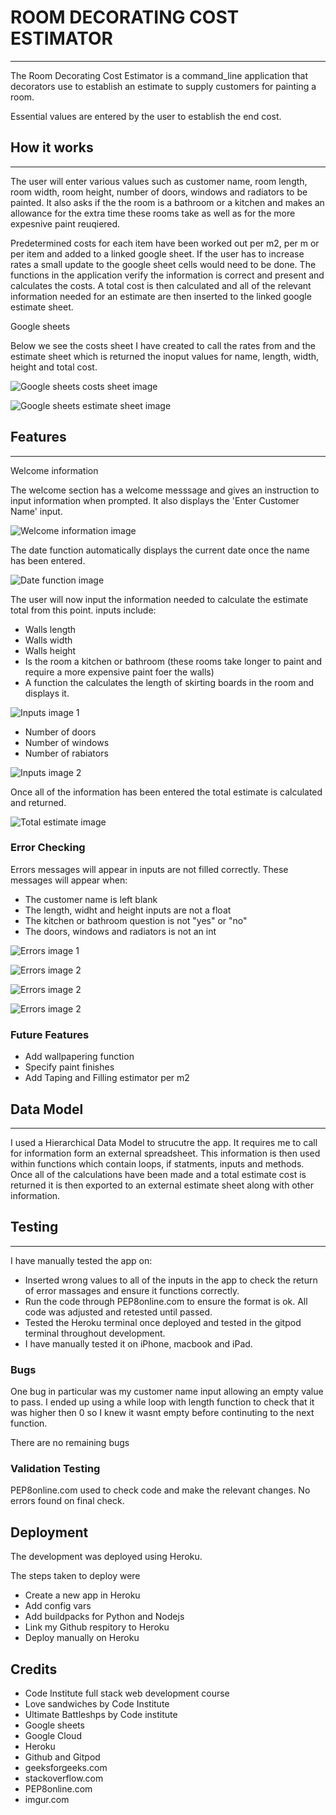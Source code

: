 # ROOM DECORATING COST ESTIMATOR

***

The Room Decorating Cost Estimator is a command_line application that decorators use to establish an estimate to supply customers for painting a room. 

Essential values are entered by the user to establish the end cost.




## How it works
***

The user will enter various values such as customer name, room length, room width, room height, number of doors, windows and radiators to be painted.
It also asks if the the room is a bathroom or a kitchen and makes an allowance for the extra time these rooms take as well as for the more expesnive paint reuqiered. 

Predetermined costs for each item have been worked out per m2, per m or per item and added to a linked google sheet. 
If the user has to increase rates a small update to the google sheet cells would need to be done. 
The functions in the application verify the information is correct and present and calculates the costs. 
A total cost is then calculated and all of the relevant information needed for an estimate are then inserted to the linked google estimate sheet. 

Google sheets

Below we see the costs sheet I have created to call the rates from and the estimate sheet which is returned the inoput values for name, length, width, height and total cost.

![Google sheets costs sheet image](https://i.imgur.com/21R4fli.png)

![Google sheets estimate sheet image](https://i.imgur.com/VXvkIlY.png)

## Features
***

Welcome information

The welcome section has a welcome messsage and gives an instruction to input information when prompted.
It also displays the 'Enter Customer Name' input.

![Welcome information image](https://i.imgur.com/qa5rXWV.png)

The date function automatically displays the current date once the name has been entered.

![Date function image](https://i.imgur.com/KnHeITt.png)

The user will now input the information needed to calculate the estimate total from this point.
inputs include:
- Walls length
- Walls width
- Walls height
- Is the room a kitchen or bathroom (these rooms take longer to paint and require a more expensive paint foer the walls)
- A function the calculates the length of skirting boards in the room and displays it.

![Inputs image 1](https://i.imgur.com/sAr6vYP.png)

- Number of doors
- Number of windows
- Number of rabiators

![Inputs image 2](https://i.imgur.com/YFve33O.png)

Once all of the information has been entered the total estimate is calculated and returned. 

![Total estimate image](https://i.imgur.com/46NYVDL.png)

### Error Checking 

Errors messages will appear in inputs are not filled correctly.
These messages will appear when:
- The customer name is left blank
- The length, widht and height inputs are not a float
- The kitchen or bathroom question is not "yes" or "no"
- The doors, windows and radiators is not an int

![Errors image 1](https://i.imgur.com/PDUtkdi.png)

![Errors image 2](https://i.imgur.com/5JIiq3F.png)

![Errors image 2](https://i.imgur.com/cGGQqKz.png)

![Errors image 2](https://i.imgur.com/GSIlUzE.png)

### Future Features

- Add wallpapering function
- Specify paint finishes
- Add Taping and Filling estimator per m2

## Data Model

***

I used a Hierarchical Data Model to strucutre the app. It requires me to call for information form an external spreadsheet. This information is then used within functions which contain loops, if statments, inputs and methods.
Once all of the calculations have been made and a total estimate cost is returned it is then exported to an external estimate sheet along with other information. 

## Testing

***

I have manually tested the app on:
- Inserted wrong values to all of the inputs in the app to check the return of error massages and ensure it functions correctly.
- Run the code through PEP8online.com to ensure the format is ok. All code was adjusted and retested until passed.
- Tested the Heroku terminal once deployed and tested in the gitpod terminal throughout development. 
- I have manually tested it on iPhone, macbook and iPad.

### Bugs

One bug in particular was my customer name input allowing an empty value to pass. I ended up using a while loop with length function to check that it was higher then 0 so I knew it wasnt empty before continuting to the next function.

There are no remaining bugs

### Validation Testing

PEP8online.com used to check code and make the relevant changes. No errors found on final check. 

## Deployment

The development was deployed using Heroku.

The steps taken to deploy were
 - Create a new app in Heroku
 - Add config vars
 - Add buildpacks for Python and Nodejs
 - Link my Github respitory to Heroku
 - Deploy manually on Heroku

## Credits

 - Code Institute full stack web development course
 - Love sandwiches by Code Institute
 - Ultimate Battleshps by Code institute
 - Google sheets
 - Google Cloud
 - Heroku
 - Github and Gitpod
 - geeksforgeeks.com
 - stackoverflow.com
 - PEP8online.com
 - imgur.com